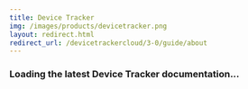 ```yaml
---
title: Device Tracker
img: /images/products/devicetracker.png
layout: redirect.html
redirect_url: /devicetrackercloud/3-0/guide/about
---
```


### Loading the latest Device Tracker documentation...










